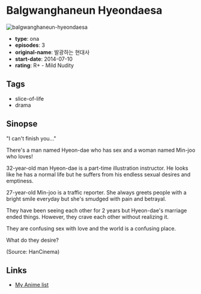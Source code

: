 # Balgwanghaneun Hyeondaesa

![balgwanghaneun-hyeondaesa](https://cdn.myanimelist.net/images/anime/1173/112333.jpg)

-   **type**: ona
-   **episodes**: 3
-   **original-name**: 발광하는 현대사
-   **start-date**: 2014-07-10
-   **rating**: R+ - Mild Nudity

## Tags

-   slice-of-life
-   drama

## Sinopse

"I can't finish you..."

There's a man named Hyeon-dae who has sex and a woman named Min-joo who loves!

32-year-old man Hyeon-dae is a part-time illustration instructor. He looks like he has a normal life but he suffers from his endless sexual desires and emptiness.

27-year-old Min-joo is a traffic reporter. She always greets people with a bright smile everyday but she's smudged with pain and betrayal.

They have been seeing each other for 2 years but Hyeon-dae's marriage ended things. However, they crave each other without realizing it.

They are confusing sex with love and the world is a confusing place.

What do they desire?

(Source: HanCinema)

## Links

-   [My Anime list](https://myanimelist.net/anime/30249/Balgwanghaneun_Hyeondaesa)
